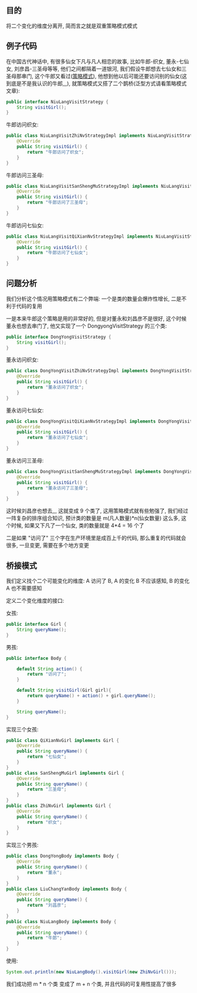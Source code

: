## 目的

将二个变化的维度分离开, 简而言之就是双重策略模式模式

## 例子代码

在中国古代神话中, 有很多仙女下凡与凡人相恋的故事, 比如牛郎-织女, 董永-七仙女, 刘彦昌-三圣母等等, 他们之间都隔着一道银河, 我们假设牛郎想去七仙女和三圣母那串门, 这个牛郎又看过\([策略模式](/chapter1/strategy-patternce-lve-mo-5f0f29.md)\), 他想到他以后可能还要访问别的仙女\(这到底是不是我认识的牛郎,,,\), 就策略模式又搭了二个鹊桥\(泛型方式请看策略模式文章\):

```java
public interface NiuLangVisitStrategy {
    String visitGirl();
}
```

牛郎访问织女:

```java
public class NiuLangVisitZhiNvStrategyImpl implements NiuLangVisitStrategy {
    @Override
    public String visitGirl() {
        return "牛郎访问了织女";
    }
}
```

牛郎访问三圣母:

```java
public class NiuLangVisitSanShengMuStrategyImpl implements NiuLangVisitStrategy {
    @Override
    public String visitGirl() {
        return "牛郎访问了三圣母";
    }
}
```

牛郎访问七仙女:

```java
public class NiuLangVisitQiXianNvStrategyImpl implements NiuLangVisitStrategy {
    @Override
    public String visitGirl() {
        return "牛郎访问了七仙女";
    }
}
```

## 问题分析

我们分析这个情况用策略模式有二个弊端: 一个是类的数量会爆炸性增长, 二是不利于代码的复用

一是本来牛郎这个策略是用的非常好的, 但是对董永和刘昌彦不是很好, 这个时候董永也想去串门了, 他又实现了一个 DongyongVisitStrategy 的三个类:

```java
public interface DongYongVisitStrategy {
    String visitGirl();
}
```

董永访问织女:

```java
public class DongYongVisitZhiNvStrategyImpl implements DongYongVisitStrategy {
    @Override
    public String visitGirl() {
        return "董永访问了织女";
    }
}
```

董永访问七仙女:

```java
public class DongYongVisitQiXianNvStrategyImpl implements DongYongVisitStrategy {
    @Override
    public String visitGirl() {
        return "董永访问了七仙女";
    }
}
```

董永访问三圣母:

```java
public class DongYongVisitSanShengMuStrategyImpl implements DongYongVisitStrategy {
    @Override
    public String visitGirl() {
        return "董永访问了三圣母";
    }
}
```

这时候刘昌彦也想去,,, 这就变成 9 个类了, 这用策略模式就有些勉强了, 我们经过一阵复杂的排序组合知识, 预计类的数量是 m\(凡人数量\)\*n\(仙女数量\) 这么多, 这个时候, 如果又下凡了一个仙女, 类的数量就是 4\*4 = 16 个了

二是如果 "访问了" 三个字在生产环境里是成百上千的代码, 那么重复的代码就会很多, 一旦变更, 需要在多个地方变更

## 桥接模式

我们定义找个二个可能变化的维度: A 访问了 B, A 的变化 B 不应该感知, B 的变化 A 也不需要感知

定义二个变化维度的接口:

女孩:

```java
public interface Girl {
    String queryName();
}
```

男孩:

```java
public interface Body {

    default String action() {
        return "访问了";
    }

    default String visitGirl(Girl girl){
        return queryName() + action() + girl.queryName();
    }

    String queryName();
}
```

实现三个女孩:

```java
public class QiXianNvGirl implements Girl {
    @Override
    public String queryName() {
        return "七仙女";
    }
}
public class SanShengMuGirl implements Girl {
    @Override
    public String queryName() {
        return "三圣母";
    }
}
public class ZhiNvGirl implements Girl {
    @Override
    public String queryName() {
        return "织女";
    }
}
```

实现三个男孩:

```java
public class DongYongBody implements Body {
    @Override
    public String queryName() {
        return "董永";
    }
}
public class LiuChangYanBody implements Body {
    @Override
    public String queryName() {
        return "刘昌彦";
    }
}
public class NiuLangBody implements Body {
    @Override
    public String queryName() {
        return "牛郎";
    }
}
```

使用:

```java
System.out.println(new NiuLangBody().visitGirl(new ZhiNvGirl()));
```

我们成功把 m \* n 个类 变成了 m + n 个类, 并且代码的可复用性提高了很多

